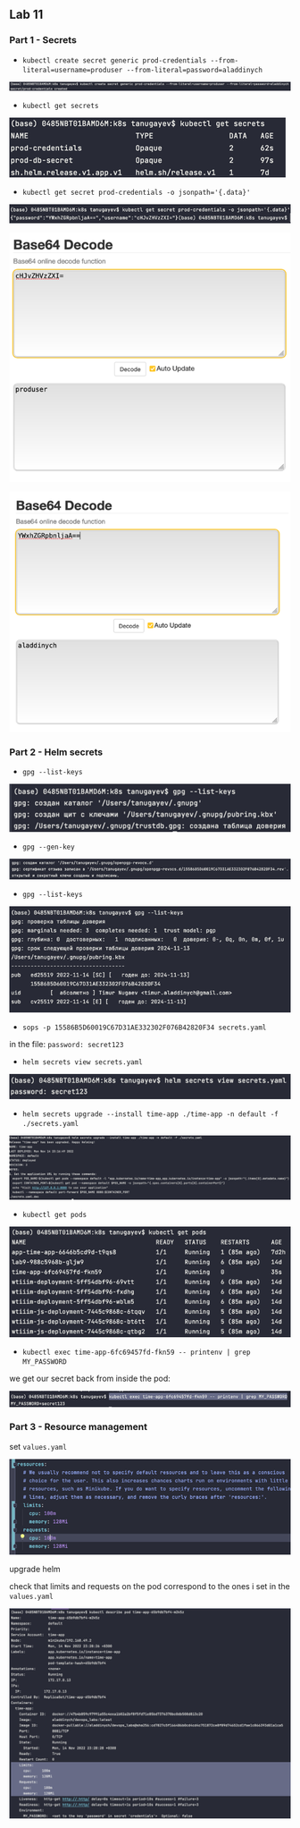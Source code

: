 ## Lab 11

### Part 1 - Secrets

- `kubectl create secret generic prod-credentials --from-literal=username=produser --from-literal=password=aladdinych`

![img_1.png](img-lab-11/img_1.png)

- `kubectl get secrets`

![img_2.png](img-lab-11/img_2.png)

- `kubectl get secret prod-credentials -o jsonpath='{.data}'`

![img_3.png](img-lab-11/img_3.png)

![img_4.png](img-lab-11/img_4.png)

![img_5.png](img-lab-11/img_5.png)

### Part 2 - Helm secrets

- `gpg --list-keys`

![img_6.png](img-lab-11/img_6.png)

- `gpg --gen-key`

![img_7.png](img-lab-11/img_7.png)

- `gpg --list-keys`

![img_8.png](img-lab-11/img_8.png)

- `sops -p 15586B5D60019C67D31AE332302F076B42820F34 secrets.yaml`

in the file: `password: secret123`

- `helm secrets view secrets.yaml`

![img_10.png](img-lab-11/img_10.png)

- `helm secrets upgrade --install time-app ./time-app -n default -f ./secrets.yaml`

![img_13.png](img-lab-11/img_13.png)

- `kubectl get pods`

![img_14.png](img-lab-11/img_14.png)

- `kubectl exec time-app-6fc69457fd-fkn59 -- printenv | grep MY_PASSWORD`

we get our secret back from inside the pod:

![img_15.png](img-lab-11/img_15.png)

### Part 3 - Resource management

set `values.yaml`

![img_16.png](img-lab-11/img_16.png)

upgrade helm

check that limits and requests on the pod correspond to the ones i set in the `values.yaml`

![img_17.png](img-lab-11/img_17.png)